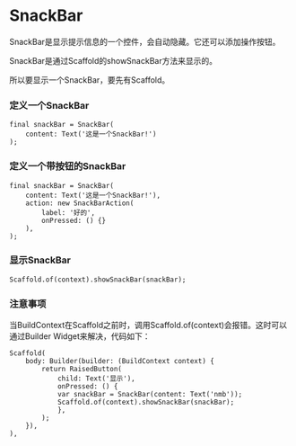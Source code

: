 # SnackBar

SnackBar是显示提示信息的一个控件，会自动隐藏。它还可以添加操作按钮。

SnackBar是通过Scaffold的showSnackBar方法来显示的。

所以要显示一个SnackBar，要先有Scaffold。



### 定义一个SnackBar

```
final snackBar = SnackBar(
	content: Text('这是一个SnackBar!')
);
```

### 定义一个带按钮的SnackBar

```
final snackBar = SnackBar(
	content: Text('这是一个SnackBar!'),
	action: new SnackBarAction(
        label: '好的',
        onPressed: () {}
    ),
);
```

### 显示SnackBar

```
Scaffold.of(context).showSnackBar(snackBar);
```



### 注意事项

当BuildContext在Scaffold之前时，调用Scaffold.of(context)会报错。这时可以通过Builder Widget来解决，代码如下：

```
Scaffold(
    body: Builder(builder: (BuildContext context) {
        return RaisedButton(
            child: Text('显示'),
            onPressed: () {
            var snackBar = SnackBar(content: Text('nmb'));
            Scaffold.of(context).showSnackBar(snackBar);
            },
        );
    }),
),
```

